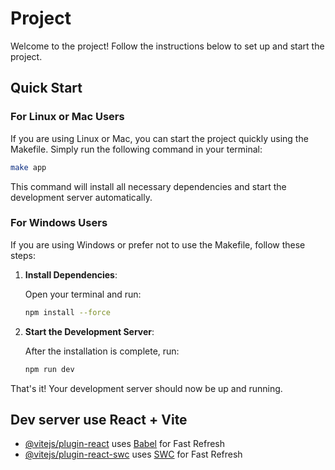 # Project
Welcome to the project! Follow the instructions below to set up and start the project.

## Quick Start

### For Linux or Mac Users

If you are using Linux or Mac, you can start the project quickly using the Makefile. Simply run the following command in your terminal:

```bash
make app
```

This command will install all necessary dependencies and start the development server automatically.

### For Windows Users

If you are using Windows or prefer not to use the Makefile, follow these steps:

1. **Install Dependencies**:

   Open your terminal and run:

   ```bash
   npm install --force
   ```

2. **Start the Development Server**:

   After the installation is complete, run:

   ```bash
   npm run dev
   ```

That's it! Your development server should now be up and running.

## Dev server use React + Vite

- [@vitejs/plugin-react](https://github.com/vitejs/vite-plugin-react/blob/main/packages/plugin-react/README.md) uses [Babel](https://babeljs.io/) for Fast Refresh
- [@vitejs/plugin-react-swc](https://github.com/vitejs/vite-plugin-react-swc) uses [SWC](https://swc.rs/) for Fast Refresh
